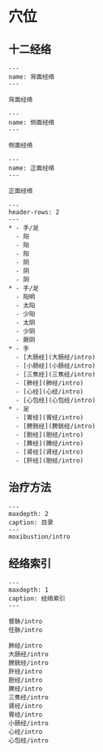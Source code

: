 # 穴位

## 十二经络

```{figure} assets/img/2022-01-13-11-58-09.png
---
name: 背面经络
---

背面经络
```

```{figure} assets/img/assets/img/2022-01-13-11-58-09.png.png
---
name: 侧面经络
---

侧面经络
```


```{figure} assets/img/2022-01-13-12-00-27.png
---
name: 正面经络
---

正面经络
```

```{list-table} 十二经汇总
---
header-rows: 2
---
* - 手/足
  - 阳
  - 阳
  - 阳
  - 阴
  - 阴
  - 阴
* - 手/足
  - 阳明
  - 太阳
  - 少阳
  - 太阴
  - 少阴
  - 厥阴
* - 手
  - [大肠经](大肠经/intro)
  - [小肠经](小肠经/intro)
  - [三焦经](三焦经/intro)
  - [肺经](肺经/intro)
  - [心经](心经/intro)
  - [心包经](心包经/intro)
* - 足
  - [胃经](胃经/intro)
  - [膀胱经](膀胱经/intro)
  - [胆经](胆经/intro)
  - [脾经](脾经/intro)
  - [肾经](肾经/intro)
  - [肝经](胆经/intro)
```


## 治疗方法

```{toctree}
---
maxdepth: 2
caption: 目录
---
moxibustion/intro

```

## 经络索引

```{toctree}
---
maxdepth: 1
caption: 经络索引
---

督脉/intro
任脉/intro

肺经/intro
大肠经/intro
膀胱经/intro
肝经/intro
胆经/intro
脾经/intro
三焦经/intro
肾经/intro
胃经/intro
小肠经/intro
心经/intro
心包经/intro
```